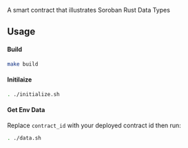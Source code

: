 A smart contract that illustrates Soroban Rust Data Types

## Usage

#### Build

```bash
make build
```

#### Initilaize

```bash
. ./initialize.sh
```

#### Get Env Data

Replace `contract_id` with your deployed contract id then run:

```bash
. ./data.sh
```
